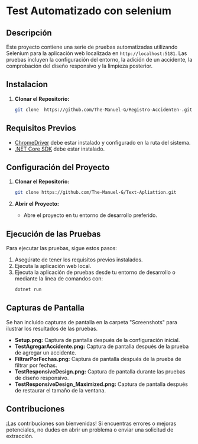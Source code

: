 # Test Automatizado con selenium 

## Descripción

Este proyecto contiene una serie de pruebas automatizadas utilizando Selenium para la aplicación web localizada en `http://localhost:5181`. Las pruebas incluyen la configuración del entorno, la adición de un accidente, la comprobación del diseño responsivo y la limpieza posterior.

 
## Instalacion 

1. **Clonar el Repositorio:**
    ```bash
    git clone  https://github.com/The-Manuel-G/Registro-Accidenten-.git
    ```


## Requisitos Previos

- [ChromeDriver](https://sites.google.com/chromium.org/driver/) debe estar instalado y configurado en la ruta del sistema.
- [.NET Core SDK](https://dotnet.microsoft.com/download) debe estar instalado.

## Configuración del Proyecto

1. **Clonar el Repositorio:**
    ```bash
    git clone https://github.com/The-Manuel-G/Text-Apliattion.git
    ```

2. **Abrir el Proyecto:**
    - Abre el proyecto en tu entorno de desarrollo preferido.

## Ejecución de las Pruebas

Para ejecutar las pruebas, sigue estos pasos:

1. Asegúrate de tener los requisitos previos instalados.
2. Ejecuta la aplicación web local.
3. Ejecuta la aplicación de pruebas desde tu entorno de desarrollo o mediante la línea de comandos con:
    ```bash
    dotnet run
    ```

## Capturas de Pantalla

Se han incluido capturas de pantalla en la carpeta "Screenshots" para ilustrar los resultados de las pruebas.

- **Setup.png:** Captura de pantalla después de la configuración inicial.
- **TestAgregarAccidente.png:** Captura de pantalla después de la prueba de agregar un accidente.
- **FiltrarPorFechas.png:** Captura de pantalla después de la prueba de filtrar por fechas.
- **TestResponsiveDesign.png:** Captura de pantalla durante las pruebas de diseño responsivo.
- **TestResponsiveDesign_Maximized.png:** Captura de pantalla después de restaurar el tamaño de la ventana.

## Contribuciones

¡Las contribuciones son bienvenidas! Si encuentras errores o mejoras potenciales, no dudes en abrir un problema o enviar una solicitud de extracción.




